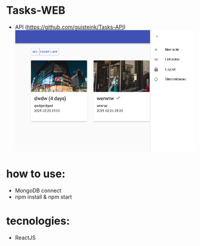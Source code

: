 # Tasks-WEB
 - API (https://github.com/guisteink/Tasks-API)
![Screenshot](PHOTO.png)

# how to use:
 - MongoDB connect
 - npm install & npm start
 
# tecnologies:
 - ReactJS
